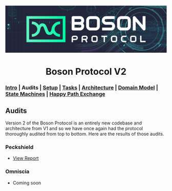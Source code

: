 [![banner](images/banner.png)](https://bosonprotocol.io)

<h1 align="center">Boson Protocol V2</h1>

### [Intro](../README.md) | Audits | [Setup](setup.md) | [Tasks](tasks.md) | [Architecture](architecture.md) | [Domain Model](domain.md) | [State Machines](state-machines.md) | [Happy Path Exchange](happy-path-exchange.md)

## Audits
Version 2 of the Boson Protocol is an entirely new codebase and architecture from V1 and so we have once again had the  protocol thoroughly audited from top to bottom. Here are the results of those audits.

### Peckshield
* [View Report](audits/PeckShield-Audit-Report-Boson-v2.0.pdf)

### Omniscia
* Coming soon

